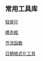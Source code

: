 ## 常用工具库

[轻提示](https://github.com/mkinit/fe-library/tree/master/toast)

[模态框](https://github.com/mkinit/fe-library/tree/master/modal)

[节流函数](https://github.com/mkinit/fe-library/tree/master/throttle)

[日期格式化工具](https://github.com/mkinit/fe-library/tree/master/date-format)